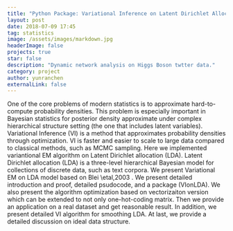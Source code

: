 ```yaml
---
title: "Python Package: Variational Inference on Latent Dirichlet Allocation"
layout: post
date: 2018-07-09 17:45
tag: statistics
image: /assets/images/markdown.jpg
headerImage: false
projects: true
star: false
description: "Dynamic network analysis on Higgs Boson twtter data."
category: project
author: yunranchen
externalLink: false
---
```



One of the core problems of modern statistics is to approximate hard-to-compute probability densities. This problem is especially important in Bayesian statistics for posterior density approximate under complex hierarchical structure setting (the one that includes latent variables). Variational Inference (VI) is a method that approximates probability densities through optimization. VI is faster and easier to scale to large data compared to classical methods, such as MCMC sampling. Here we implemented variantional EM algorithm on Latent Dirichlet allocation (LDA). Latent Dirichlet allocation (LDA) is a three-level hierarchical Bayesian model for collections of discrete data, such as text corpora. We present Variational EM on LDA model based on Blei \etal,2003 . We present detailed introduction and proof, detailed psudocode, and a package (VIonLDA). We also present the algorithm optimization based on vectorizaiton version which can be extended to not only one-hot-coding matrix. Then we provide an application on a real dataset and get reasonable result. In addition, we present detailed VI algorithm for smoothing LDA. At last, we provide a detailed discussion on ideal data structure.